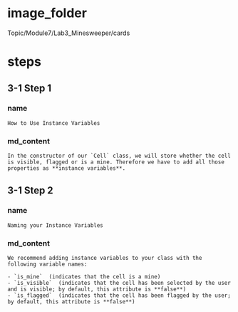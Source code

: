 # image_folder
Topic/Module7/Lab3_Minesweeper/cards

# steps

## 3-1 Step 1 

### name

```
How to Use Instance Variables
```

### md_content
```
In the constructor of our `Cell` class, we will store whether the cell is visible, flagged or is a mine. Therefore we have to add all those properties as **instance variables**. 
```
## 3-1 Step 2
### name
```
Naming your Instance Variables
```
### md_content
```
We recommend adding instance variables to your class with the following variable names: 

- `is_mine`  (indicates that the cell is a mine)
- `is_visible`  (indicates that the cell has been selected by the user and is visible; by default, this attribute is **false**)  
- `is_flagged`  (indicates that the cell has been flagged by the user; by default, this attribute is **false**)
```